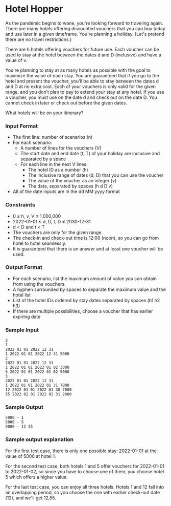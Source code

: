 # Hotel Hopper

As the pandemic begins to wane, you're looking forward to traveling again. There are many hotels offering discounted vouchers that you can buy today and use later in a given timeframe. You're planning a holiday. (Let's pretend there are no travel restrictions.)

There are h hotels offering vouchers for future use. Each voucher can be used to stay at the hotel between the dates d and D (inclusive) and have a value of v.

You're planning to stay at as many hotels as possible with the goal to maximize the value of each stay. You are guaranteed that if you go to the hotel and present the voucher, you'll be able to stay between the dates d and D at no extra cost. Each of your vouchers is only valid for the given range, and you don’t plan to pay to extend your stay at any hotel. If you use a voucher, you must use on the date d and check out on the date D. You cannot check in later or check out before the given dates.

What hotels will be on your itinerary?

### Input Format

- The first line: number of scenarios (n)
- For each scenario:
  - A number of lines for the vouchers (V)
  - The start date and end date (t, T) of your holiday are inclusive and separated by a space
  - For each line in the next V lines:
    - The hotel ID as a number (h)
    - The inclusive range of dates (d, D) that you can use the voucher
    - The value of the voucher as an integer (v)
    - The data, separated by spaces (h d D v)
- All of the date inputs are in the dd MM yyyy format

### Constraints

- 0 ≤ h, v, V ≤ 1,000,000
- 2022-01-01 ≤ d, D, t, D ≤ 2030-12-31
- d < D and t < T
- The vouchers are only for the given range.
- The check-in and check-out time is 12:00 (noon), so you can go from hotel to hotel seamlessly.
- It is guaranteed that there is an answer and at least one voucher will be used.

### Output Format

- For each scenario, list the maximum amount of value you can obtain from using the vouchers.
- A hyphen surrounded by spaces to separate the maximum value and the hotel list
- List of the hotel IDs ordered by stay dates separated by spaces (h1 h2 h3)
- If there are multiple possibilities, choose a voucher that has earlier expiring date

### Sample Input
```
3
1
2022 01 01 2022 12 31
1 2022 01 01 2022 12 31 5000
2
2022 01 01 2022 12 31
1 2022 01 01 2022 01 02 3000
5 2022 01 01 2022 01 02 5000
3
2022 01 01 2022 12 31
1 2022 01 01 2022 01 31 7000
12 2022 01 01 2022 01 30 7000
55 2022 02 01 2022 02 31 2000
```
### Sample Output
```
5000 - 1 
5000 - 5 
9000 - 12 55
```
### Sample output explanation

For the first test case, there is only one possible stay: 2022-01-01 at the value of 5000 at hotel 1.


For the second test case, both hotels 1 and 5 offer vouchers for 2022-01-01 to 2022-01-02, so since you have to choose one of them, you choose hotel 5 which offers a higher value.


For the last test case, you can enjoy all three hotels. Hotels 1 and 12 fall into an overlapping period, so you choose the one with earlier check-out date (12), and we'll get 12,55.
